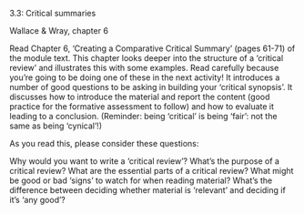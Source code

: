 3.3: Critical summaries

Wallace & Wray, chapter 6

Read Chapter 6, ‘Creating a Comparative Critical Summary’ (pages 61-71) of the module text. This chapter looks deeper into the structure of a ‘critical review’ and illustrates this with some examples. Read carefully because you’re going to be doing one of these in the next activity! It introduces a number of good questions to be asking in building your ‘critical synopsis’. It discusses how to introduce the material and report the content (good practice for the formative assessment to follow) and how to evaluate it leading to a conclusion. (Reminder: being ‘critical’ is being ‘fair’: not the same as being ‘cynical’!)

As you read this, please consider these questions:

Why would you want to write a ‘critical review’?
What’s the purpose of a critical review?
What are the essential parts of a critical review?
What might be good or bad ‘signs’ to watch for when reading material?
What’s the difference between deciding whether material is ‘relevant’ and deciding if it’s ‘any good’?